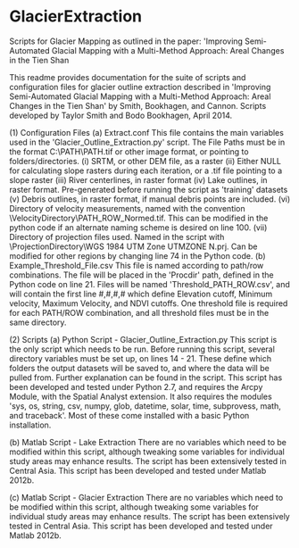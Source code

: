 GlacierExtraction
=================

Scripts for Glacier Mapping as outlined in the paper: 'Improving Semi-Automated Glacial Mapping with a Multi-Method Approach: Areal Changes in the Tien Shan

This readme provides documentation for the suite of scripts and configuration files for glacier outline extraction described in 'Improving Semi-Automated Glacial Mapping with a Multi-Method Approach: Areal Changes in the Tien Shan' by Smith, Bookhagen, and Cannon. Scripts developed by Taylor Smith and Bodo Bookhagen, April 2014.

(1) Configuration Files
(a) Extract.conf
    This file contains the main variables used in the 'Glacier_Outline_Extraction.py' script. The File Paths must be in the format C:\PATH\PATH.tif or other image format, or pointing to folders/directories. 
        (i) SRTM, or other DEM file, as a raster
        (ii) Either NULL for calculating slope rasters during each iteration, or a .tif file pointing to a slope raster
        (iii) River centerlines, in raster format
        (iv) Lake outlines, in raster format. Pre-generated before running the script as 'training' datasets
        (v) Debris outlines, in raster format, if manual debris points are included. 
        (vi) Directory of velocity measurements, named with the convention \VelocityDirectory\PATH_ROW_Normed.tif. This can be modified in the python code if an alternate naming scheme is desired on line 100. 
        (vii) Directory of projection files used. Named in the script with \ProjectionDirectory\WGS 1984 UTM Zone UTMZONE N.prj. Can be modified for other regions by changing line 74 in the Python code. 
(b) Example_Threshold_File.csv
    This file is named according to path/row combinations. The file will be placed in the 'Procdir' path, defined in the Python code on line 21. Files will be named 'Threshold_PATH_ROW.csv', and will contain the first line #,#,#,# which define Elevation cutoff, Minimum velocity, Maximum Velocity, and NDVI cutoffs. One threshold file is required for each PATH/ROW combination, and all threshold files must be in the same directory.
    
(2) Scripts
(a) Python Script - Glacier_Outline_Extraction.py
    This script is the only script which needs to be run. Before running this script, several directory variables must be set up, on lines 14 - 21. These define which folders the output datasets will be saved to, and where the data will be pulled from. Further explanation can be found in the script. 
    This script has been developed and tested under Python 2.7, and requires the Arcpy Module, with the Spatial Analyst extension. It also requires the modules 'sys, os, string, csv, numpy, glob, datetime, solar, time, subprovess, math, and traceback'. Most of these come installed with a basic Python installation. 
    
(b) Matlab Script - Lake Extraction
    There are no variables which need to be modified within this script, although tweaking some variables for individual study areas may enhance results. The script has been extensively tested in Central Asia.
    This script has been developed and tested under Matlab 2012b. 
    
(c) Matlab Script - Glacier Extraction
    There are no variables which need to be modified within this script, although tweaking some variables for individual study areas may enhance results. The script has been extensively tested in Central Asia.
    This script has been developed and tested under Matlab 2012b. 
